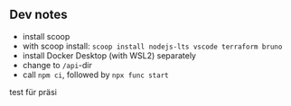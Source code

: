 ## Dev notes

- install scoop
- with scoop install: `scoop install nodejs-lts vscode terraform bruno`
- install Docker Desktop (with WSL2) separately
- change to `/api`-dir
- call `npm ci`, followed by `npx func start`


test für präsi
